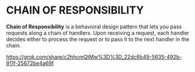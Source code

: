 # CHAIN OF RESPONSIBILITY
**Chain of Responsibility** is a behavioral design pattern that lets you pass requests along a chain of handlers. Upon receiving a request, each handler decides either to process the request or to pass it to the next handler in the chain.

https://grok.com/share/c2hhcmQtMw%3D%3D_22dc6b49-5635-492b-911f-25672be4a69f